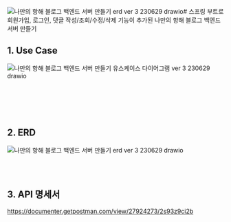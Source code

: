 ![나만의 항해 블로그 백엔드 서버 만들기 erd ver 3 230629 drawio](https://github.com/HaenaCho01/myVoyageBlogVer3/assets/131599243/279152c3-ecf8-46bc-b48d-38f1c71b0aca)# 스프링 부트로 회원가입, 로그인, 댓글 작성/조회/수정/삭제 기능이 추가된 나만의 항해 블로그 백엔드 서버 만들기

## 1. Use Case
![나만의 항해 블로그 백엔드 서버 만들기 유스케이스 다이어그램 ver 3 230629 drawio](https://github.com/HaenaCho01/myVoyageBlogVer3/assets/131599243/20d2f287-d3ce-4800-9746-e1384cf5cb41)





<br/>
<br/>



<br/>
<br/>

## 2. ERD
![나만의 항해 블로그 백엔드 서버 만들기 erd ver 3 230629 drawio](https://github.com/HaenaCho01/myVoyageBlogVer3/assets/131599243/c16000e6-a937-4a75-8bee-cabb3704b0f6)





<br/>
<br/>

## 3. API 명세서
https://documenter.getpostman.com/view/27924273/2s93z9ci2b


<br/>
<br/>
